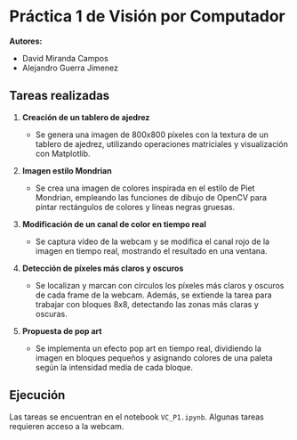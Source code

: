 # Práctica 1 de Visión por Computador

**Autores:**
- David Miranda Campos
- Alejandro Guerra Jimenez

## Tareas realizadas

1. **Creación de un tablero de ajedrez**
	- Se genera una imagen de 800x800 píxeles con la textura de un tablero de ajedrez, utilizando operaciones matriciales y visualización con Matplotlib.

2. **Imagen estilo Mondrian**
	- Se crea una imagen de colores inspirada en el estilo de Piet Mondrian, empleando las funciones de dibujo de OpenCV para pintar rectángulos de colores y líneas negras gruesas.

3. **Modificación de un canal de color en tiempo real**
	- Se captura vídeo de la webcam y se modifica el canal rojo de la imagen en tiempo real, mostrando el resultado en una ventana.

4. **Detección de píxeles más claros y oscuros**
	- Se localizan y marcan con círculos los píxeles más claros y oscuros de cada frame de la webcam. Además, se extiende la tarea para trabajar con bloques 8x8, detectando las zonas más claras y oscuras.

5. **Propuesta de pop art**
	- Se implementa un efecto pop art en tiempo real, dividiendo la imagen en bloques pequeños y asignando colores de una paleta según la intensidad media de cada bloque.

## Ejecución
Las tareas se encuentran en el notebook `VC_P1.ipynb`. Algunas tareas requieren acceso a la webcam.

